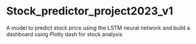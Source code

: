 # Stock_predictor_project2023_v1
A model to predict stock price using the LSTM neural network and build a dashboard using Plotly dash for stock analysis
